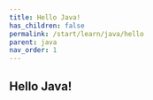 ```yaml
---
title: Hello Java!
has_children: false
permalink: /start/learn/java/hello
parent: java
nav_order: 1
---
```


## Hello Java! 
